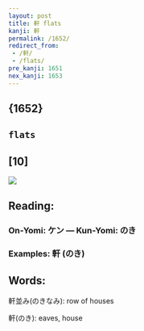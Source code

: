 ```yaml
---
layout: post
title: 軒 flats
kanji: 軒
permalink: /1652/
redirect_from:
 - /軒/
 - /flats/
pre_kanji: 1651
nex_kanji: 1653
---
```


## {1652}

## `flats`

## [10]

<div class="stroke"><img src="E8BB92.png" /></div>

## Reading:

### On-Yomi: ケン &mdash; Kun-Yomi: のき

### Examples: 軒 (のき)

## Words:

軒並み(のきなみ): row of houses

軒(のき): eaves, house
